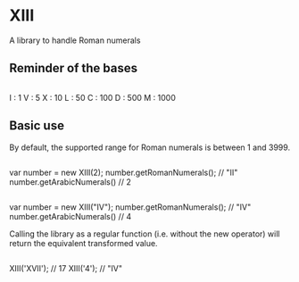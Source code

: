 # XIII
A library to handle Roman numerals

## Reminder of the bases

>```
I : 1
V : 5
X : 10
L : 50
C : 100
D : 500
M : 1000

## Basic use

By default, the supported range for Roman numerals is between 1 and 3999.

>```javascript
var number = new XIII(2);
number.getRomanNumerals();      // "II"
number.getArabicNumerals()      // 2

>```javascript
var number = new XIII("IV");
number.getRomanNumerals();      // "IV"
number.getArabicNumerals()      // 4

Calling the library as a regular function (i.e. without the new operator) will return the equivalent transformed value.

>```javascript
XIII('XVII');                   // 17
XIII('4');                      // "IV"
